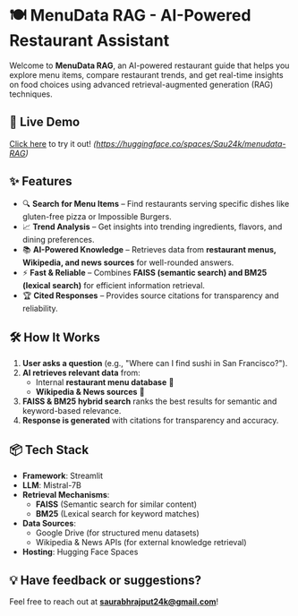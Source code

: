 # 🍽️ MenuData RAG - AI-Powered Restaurant Assistant

Welcome to **MenuData RAG**, an AI-powered restaurant guide that helps you explore menu items, compare restaurant trends, and get real-time insights on food choices using advanced retrieval-augmented generation (RAG) techniques.

## 🚀 Live Demo
[Click here](#) to try it out! *(https://huggingface.co/spaces/Sau24k/menudata-RAG)*

## ✨ Features
- 🔍 **Search for Menu Items** – Find restaurants serving specific dishes like gluten-free pizza or Impossible Burgers.
- 📈 **Trend Analysis** – Get insights into trending ingredients, flavors, and dining preferences.
- 📚 **AI-Powered Knowledge** – Retrieves data from **restaurant menus, Wikipedia, and news sources** for well-rounded answers.
- ⚡ **Fast & Reliable** – Combines **FAISS (semantic search) and BM25 (lexical search)** for efficient information retrieval.
- 🏆 **Cited Responses** – Provides source citations for transparency and reliability.

## 🛠️ How It Works
1. **User asks a question** (e.g., "Where can I find sushi in San Francisco?").
2. **AI retrieves relevant data** from:
   - Internal **restaurant menu database** 📜
   - **Wikipedia & News sources** 📰
3. **FAISS & BM25 hybrid search** ranks the best results for semantic and keyword-based relevance.
4. **Response is generated** with citations for transparency and accuracy.

## 📦 Tech Stack
- **Framework**: Streamlit
- **LLM**: Mistral-7B
- **Retrieval Mechanisms**:
  - **FAISS** (Semantic search for similar content)
  - **BM25** (Lexical search for keyword matches)
- **Data Sources**:
  - Google Drive (for structured menu datasets)
  - Wikipedia & News APIs (for external knowledge retrieval)
- **Hosting**: Hugging Face Spaces

## 💡 Have feedback or suggestions?
Feel free to reach out at **[saurabhrajput24k@gmail.com](mailto:saurabhrajput24k@gmail.com)**!


